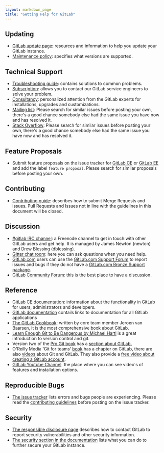 ```yaml
---
layout: markdown_page
title: "Getting Help for GitLab"
---
```


## Updating
* [GitLab update page](https://about.gitlab.com/update/): resources and information to help you update your GitLab instance.
* [Maintenance policy](https://gitlab.com/gitlab-org/gitlab-ce/blob/master/MAINTENANCE.md): specifies what versions are supported.

## Technical Support
* [Troubleshooting guide](https://github.com/gitlabhq/gitlab-public-wiki/wiki/Trouble-Shooting-Guide): contains solutions to common problems.
* [Subscription](https://about.gitlab.com/subscription/): allows you to contact our GitLab service engineers to solve your problem.
* [Consultancy](https://about.gitlab.com/consultancy/): personalized attention from the GitLab experts for installations, upgrades and customizations.
* [Mailing list](https://groups.google.com/forum/#!forum/gitlabhq): Please search for similar issues before posting your own, there's a good chance somebody else had the same issue you have now and has resolved it.
* [Stack Overflow](http://stackoverflow.com/questions/tagged/gitlab): Please search for similar issues before posting your own, there's a good chance somebody else had the same issue you have now and has resolved it.

## Feature Proposals
* Submit feature proposals on the issue tracker for
[GitLab CE](https://gitlab.com/gitlab-org/gitlab-ce/issues) or
[GitLab EE](https://gitlab.com/gitlab-org/gitlab-ee/issues) and
add the label `feature proposal`.
Please search for similar proposals before posting your own.

## Contributing
* [Contributing guide](https://gitlab.com/gitlab-org/gitlab-ce/blob/master/CONTRIBUTING.md): describes how to submit Merge Requests and issues. Pull Requests and Issues not in line with the guidelines in this document will be closed.

## Discussion
* [#gitlab IRC channel](https://webchat.freenode.net/?channels=gitlab): a Freenode channel to get in touch with other GitLab users and get help. It is managed by James Newton (newton) and Drew Blessing (dblessing).
* [Gitter chat room](https://gitter.im/gitlabhq/gitlabhq#): here you can ask questions when you need help.
* [GitLab.com](https://about.gitlab.com/gitlab-com/) users can use the [GitLab.com Support Forum](https://gitlab.com/gitlab-com/support-forum/issues) to report issues  and bugs if they do not have a [GitLab.com Bronze Support package](https://gitlab.recurly.com/subscribe/gitlab-com-bronze-yearly-20).
* [GitLab Community Forum](https://forum.gitlab.com/): this is the best place to have a discussion.

## Reference
* [GitLab CE documentation](http://doc.gitlab.com/ce/): information about the functionality in GitLab for users, administrators and developers.
* [GitLab documentation](https://about.gitlab.com/documentation/) contails links to documentation for all GitLab applications
* [The GitLab Cookbook](https://www.packtpub.com/application-development/gitlab-cookbook): written by core team member Jeroen van Baarsen, it is the most comprehensive book about GitLab.
* [Learn Enough Git to Be Dangerous by Michael Hartl](http://www.learnenough.com/git-tutorial) is a great introduction to version control and git.
* Version two of the [Pro Git book](http://git-scm.com/book/en/v2) has a [section about GitLab.](http://git-scm.com/book/en/v2/Git-on-the-Server-GitLab)
* O'Reilly Media 'Git for teams' [book](http://shop.oreilly.com/product/0636920034520.do) has a chapter on GitLab, there are also [videos](http://shop.oreilly.com/product/0636920034872.do?code=WKGTVD) about Git and GitLab. They also provide a [free video about creating a GitLab account](http://player.oreilly.com/videos/9781491912003?toc_id=194077).
* [GitLab Youtube Channel](https://www.youtube.com/channel/UCnMGQ8QHMAnVIsI3xJrihhg): the place where you can see video's of features and installation options.

## Reproducible Bugs
* [The issue tracker](https://gitlab.com/gitlab-org/gitlab-ce/issues) lists errors and bugs people are experiencing. Please read the [contributing guidelines](https://gitlab.com/gitlab-org/gitlab-ce/blob/master/CONTRIBUTING.md#issue-tracker) before posting on the Issue tracker.

## Security
* [The responsible disclosure page](https://about.gitlab.com/disclosure/) describes how to contact GitLab to report security vulnerabilities and other security information.
* [The security section in the documentation](http://doc.gitlab.com/ce/security/README.html) lists what you can do to further secure your GitLab instance.
